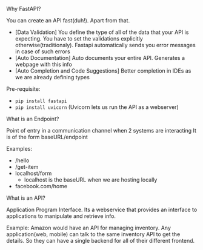 Why FastAPI?

You can create an API fast(duh!). Apart from that.
 - [Data Validation] You define the type of all of the data that your API is expecting. You have to set the validations explicitly otherwise(traditionaly). Fastapi automatically sends you error messages in case of such errors
 - [Auto Documentation] Auto documents your entire API. Generates a webpage with this info
 - [Auto Completion and Code Suggestions] Better completion in IDEs as we are already defining types

Pre-requisite:
- `pip install fastapi`
- `pip install uvicorn` (Uvicorn lets us run the API as a webserver)

What is an Endpoint?

Point of entry in a communication channel when 2 systems are interacting
It is of the form baseURL/endpoint

Examples:
- /hello
- /get-item
- localhost/form
  - localhost is the baseURL when we are hosting locally
- facebook.com/home


What is an API?

Application Program Interface. Its a webservice that provides an interface to applications to manipulate and retrieve info.

Example: Amazon would have an API for managing inventory.
Any application(web, mobile) can talk to the same inventory API to get the details. So they can have a single backend for all of their different frontend.
